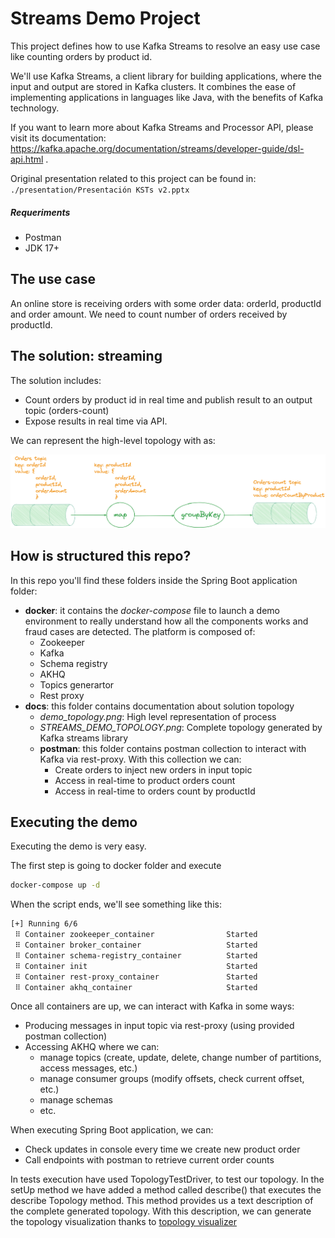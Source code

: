 # Streams Demo Project

This project defines how to use Kafka Streams to resolve an easy use case like counting orders by product id.

We'll use Kafka Streams, a client library for building applications, where the input and output are stored in Kafka clusters. It combines the ease of implementing applications in languages like Java, with the benefits of Kafka technology.

If you want to learn more about Kafka Streams and Processor API, please visit its documentation: https://kafka.apache.org/documentation/streams/developer-guide/dsl-api.html .

Original presentation related to this project can be found in: `./presentation/Presentación KSTs v2.pptx`

##### Requeriments

- Postman
- JDK 17+

## The use case

An online store is receiving orders with some order data: orderId, productId and order amount.
We need to count number of orders received by productId.

## The solution: streaming

The solution includes:

- Count orders by product id in real time and publish result to an output topic (orders-count)
- Expose results in real time via API.

We can represent the high-level topology with as:

![](/docs/demo_topology.png)

## How is structured this repo?

In this repo you'll find these folders inside the Spring Boot application folder:

- **docker**: it contains the *docker-compose* file to launch a demo environment to really understand how all the components works and fraud cases are detected. The platform is composed of:
    - Zookeeper
    - Kafka
    - Schema registry
    - AKHQ
    - Topics generartor
    - Rest proxy
- **docs**: this folder contains documentation about solution topology
    - *demo_topology.png*: High level representation of process
    - *STREAMS_DEMO_TOPOLOGY.png*: Complete topology generated by Kafka streams library
  - **postman**: this folder contains postman collection to interact with Kafka via rest-proxy. With this collection we can:
    - Create orders to inject new orders in input topic
    - Access in real-time to product orders count
    - Access in real-time to orders count by productId

## Executing the demo

Executing the demo is very easy.

The first step is going to docker folder and execute

```bash
docker-compose up -d
```

When the script ends, we'll see something like this:

```bash
[+] Running 6/6                                                                                                                                                                                                                                
 ⠿ Container zookeeper_container                Started                                                                                                
 ⠿ Container broker_container                   Started                                                                                                
 ⠿ Container schema-registry_container          Started                                                                                                
 ⠿ Container init                               Started                                                                                                
 ⠿ Container rest-proxy_container               Started                                                                                                
 ⠿ Container akhq_container                     Started                                                                                                
````

Once all containers are up, we can interact with Kafka in some ways:

  - Producing messages in input topic via rest-proxy (using provided postman collection)
  - Accessing AKHQ where we can:
    - manage topics (create, update, delete, change number of partitions, access messages, etc.)
    - manage consumer groups (modify offsets, check current offset, etc.)
    - manage schemas
    - etc.

When executing Spring Boot application, we can:

  - Check updates in console every time we create new product order
  - Call endpoints with postman to retrieve current order counts

In tests execution have used TopologyTestDriver, to test our topology.
In the setUp method we have added a method called describe() that executes the describe Topology method. 
This method provides us a text description of the complete generated topology.
With this description, we can generate the topology visualization thanks to [topology visualizer](https://zz85.github.io/kafka-streams-viz/)

